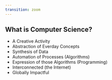 ```yaml
---
transition: zoom
---
```


## What is Computer Science?

<!-- From the 7 Big Ideas -->
- A Creative Activity
- Abstraction of Everday Concepts
- Synthesis of Data
- Automation of Processes (Algorithms)
- Expression of those Algorithms (Programming)
- Interconnected (the Internet)
- Globally Impactful